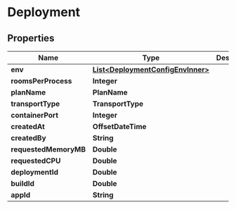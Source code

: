 

# Deployment


## Properties

| Name | Type | Description | Notes |
|------------ | ------------- | ------------- | -------------|
|**env** | [**List&lt;DeploymentConfigEnvInner&gt;**](DeploymentConfigEnvInner.md) |  |  |
|**roomsPerProcess** | **Integer** |  |  |
|**planName** | **PlanName** |  |  |
|**transportType** | **TransportType** |  |  |
|**containerPort** | **Integer** |  |  |
|**createdAt** | **OffsetDateTime** |  |  |
|**createdBy** | **String** |  |  |
|**requestedMemoryMB** | **Double** |  |  |
|**requestedCPU** | **Double** |  |  |
|**deploymentId** | **Double** |  |  |
|**buildId** | **Double** |  |  |
|**appId** | **String** |  |  |



